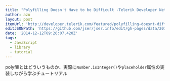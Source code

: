 ```yaml
---
title: "Polyfilling Doesn't Have to be Difficult -Telerik Developer Network"
author: azu
layout: post
itemUrl: 'http://developer.telerik.com/featured/polyfilling-doesnt-difficult/'
editJSONPath: 'https://github.com/jser/jser.info/edit/gh-pages/data/2014/12/index.json'
date: '2014-12-12T09:26:07.420Z'
tags:
  - JavaScript
  - library
  - tutorial
---
```

polyfillとはどういうものか、実際に`Number.isInteger()`や`placeholder`属性の実装しながら学ぶチュートリアル
